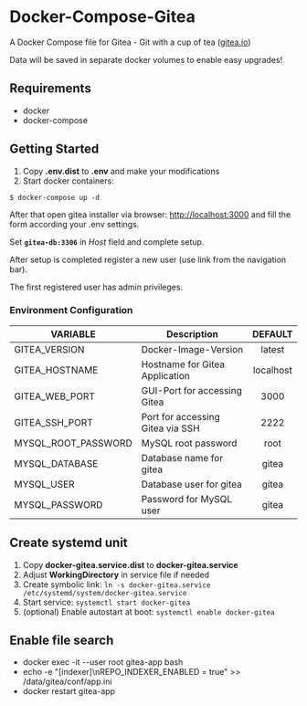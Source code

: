 # Docker-Compose-Gitea

A Docker Compose file for Gitea - Git with a cup of tea ([gitea.io](https://gitea.io))

Data will be saved in separate docker volumes to enable easy upgrades!

## Requirements

* docker
* docker-compose

## Getting Started

1. Copy **.env.dist** to **.env** and make your modifications
2. Start docker containers:
```
$ docker-compose up -d
```

After that open gitea installer via browser: [http://localhost:3000](http://localhost:3000) and fill the form according your .env settings. 

Set **`gitea-db:3306`** in _Host_ field and complete setup.

After setup is completed register a new user (use link from the navigation bar).

The first registered user has admin privileges.


### Environment Configuration

| VARIABLE              | Description                       | DEFAULT       |
| ----------------------|-----------------------------------|:-------------:|               
|GITEA_VERSION          | Docker-Image-Version              |latest         |
|GITEA_HOSTNAME         | Hostname for Gitea Application    |localhost      |
|GITEA_WEB_PORT         | GUI-Port for accessing Gitea      |3000           |
|GITEA_SSH_PORT         | Port for accessing Gitea via SSH  |2222           |
|MYSQL_ROOT_PASSWORD    | MySQL root password               |root           |
|MYSQL_DATABASE         | Database name for gitea           |gitea          |
|MYSQL_USER             | Database user for gitea           |gitea          |
|MYSQL_PASSWORD         | Password for MySQL user           |gitea          |


## Create systemd unit
1. Copy **docker-gitea.service.dist** to **docker-gitea.service**
1. Adjust **WorkingDirectory** in service file if needed
1. Create symbolic link: ``ln -s docker-gitea.service /etc/systemd/system/docker-gitea.service``
1. Start service: ``systemctl start docker-gitea``
1. (optional) Enable autostart at boot: ``systemctl enable docker-gitea``


## Enable file search
- docker exec -it --user root gitea-app bash
- echo -e "[indexer]\nREPO_INDEXER_ENABLED = true" >> /data/gitea/conf/app.ini
- docker restart gitea-app
